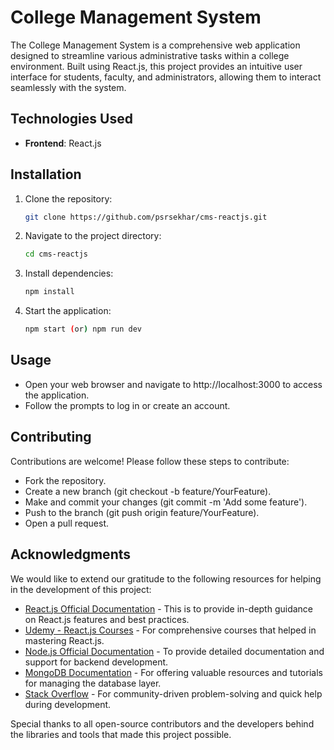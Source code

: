 # College Management System

The College Management System is a comprehensive web application designed to streamline various administrative tasks within a college environment. Built using React.js, this project provides an intuitive user interface for students, faculty, and administrators, allowing them to interact seamlessly with the system.

## Technologies Used
- **Frontend**: React.js

## Installation

1. Clone the repository:
   ```bash
   git clone https://github.com/psrsekhar/cms-reactjs.git
2. Navigate to the project directory:
   ```bash
   cd cms-reactjs
3. Install dependencies:
   ```bash
   npm install  
4. Start the application:
   ```bash
   npm start (or) npm run dev

## Usage
- Open your web browser and navigate to http://localhost:3000 to access the application.
- Follow the prompts to log in or create an account.

## Contributing

Contributions are welcome! Please follow these steps to contribute:
- Fork the repository.
- Create a new branch (git checkout -b feature/YourFeature).
- Make and commit your changes (git commit -m 'Add some feature').
- Push to the branch (git push origin feature/YourFeature).
- Open a pull request.

## Acknowledgments

We would like to extend our gratitude to the following resources for helping in the development of this project:

- [React.js Official Documentation](https://react.dev) - This is to provide in-depth guidance on React.js features and best practices.
- [Udemy - React.js Courses](https://www.udemy.com/course/react-the-complete-guide-incl-redux) - For comprehensive courses that helped in mastering React.js.
- [Node.js Official Documentation](https://nodejs.org) - To provide detailed documentation and support for backend development.
- [MongoDB Documentation](https://www.mongodb.com/docs) - For offering valuable resources and tutorials for managing the database layer.
- [Stack Overflow](https://stackoverflow.com) - For community-driven problem-solving and quick help during development.

Special thanks to all open-source contributors and the developers behind the libraries and tools that made this project possible.
